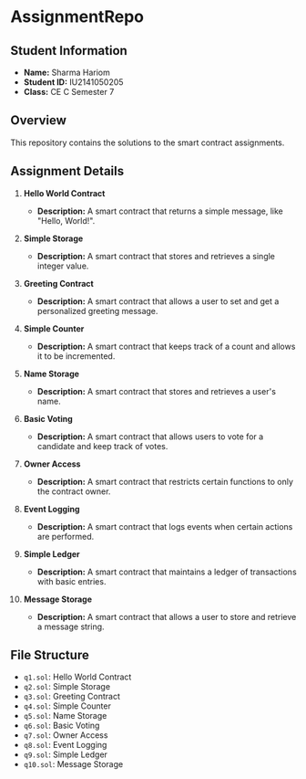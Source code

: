 # AssignmentRepo

## Student Information
- **Name:** Sharma Hariom
- **Student ID:** IU2141050205
- **Class:** CE C Semester 7

## Overview
This repository contains the solutions to the smart contract assignments.

## Assignment Details
1. **Hello World Contract**
   - **Description:** A smart contract that returns a simple message, like "Hello, World!".

2. **Simple Storage**
   - **Description:** A smart contract that stores and retrieves a single integer value.

3. **Greeting Contract**
   - **Description:** A smart contract that allows a user to set and get a personalized greeting message.

4. **Simple Counter**
   - **Description:** A smart contract that keeps track of a count and allows it to be incremented.

5. **Name Storage**
   - **Description:** A smart contract that stores and retrieves a user's name.

6. **Basic Voting**
   - **Description:** A smart contract that allows users to vote for a candidate and keep track of votes.

7. **Owner Access**
   - **Description:** A smart contract that restricts certain functions to only the contract owner.

8. **Event Logging**
   - **Description:** A smart contract that logs events when certain actions are performed.

9. **Simple Ledger**
   - **Description:** A smart contract that maintains a ledger of transactions with basic entries.

10. **Message Storage**
    - **Description:** A smart contract that allows a user to store and retrieve a message string.

## File Structure
- `q1.sol`: Hello World Contract
- `q2.sol`: Simple Storage
- `q3.sol`: Greeting Contract
- `q4.sol`: Simple Counter
- `q5.sol`: Name Storage
- `q6.sol`: Basic Voting
- `q7.sol`: Owner Access
- `q8.sol`: Event Logging
- `q9.sol`: Simple Ledger
- `q10.sol`: Message Storage
